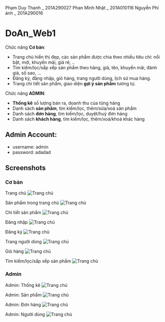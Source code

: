
Phạm Duy Thanh _ 201A290027 
Phan Minh Nhật _ 201A010116
Nguyễn Phỉ ánh _ 201A290016 
# DoAn_Web1
Chức năng **Cơ bản**:

- Trang chủ hiển thị đẹp, các sản phẩm được chia theo nhiều tiêu chí: nổi bật, mới, khuyến mãi, giá rẻ, .. 
- Tìm kiếm/lọc/sắp xếp sản phẩm theo hãng, giá, tên, khuyến mãi, đánh giá, số sao, ...
- Đăng ký, đăng nhập, giỏ hàng, trang người dùng, lịch sử mua hàng.
- Trang chi tiết sản phẩm, giao diện **gợi ý sản phẩm** tương tự.

Chức năng **ADMIN**:

- **Thống kê** số lượng bán ra, doanh thu của từng hãng
- Danh sách **sản phẩm**, tìm kiếm/lọc, thêm/sửa/xoá sản phẩm
- Danh sách **đơn hàng**, tìm kiếm/lọc, duyệt/huỷ đơn hàng
- Danh sách **khách hàng**, tìm kiếm/lọc, thêm/xoá/khoá khác hàng

## Admin Account: 
+ username: admin
+ password: adadad

## Screenshots

### Cơ bản

Trang chủ
![Trang chủ](./screenshots/Screenshot_1.png)

Sản phẩm trong trang chủ
![Trang chủ](./screenshots/Screenshot_2.png)

Chi tiết sản phẩm
![Trang chủ](./screenshots/Screenshot_3.png)

Đăng nhập
![Trang chủ](./screenshots/Screenshot_4.png)

Đăng ký
![Trang chủ](./screenshots/Screenshot_5.png)

Trang người dùng
![Trang chủ](./screenshots/Screenshot_6.png)

Giỏ hàng
![Trang chủ](./screenshots/Screenshot_7.png)

Tìm kiếm/lọc/sắp xếp sản phẩm
![Trang chủ](./screenshots/Screenshot_8.png)

### Admin

Admin: Thống kê
![Trang chủ](./screenshots/Screenshot_9.png)

Admin: Sản phẩm
![Trang chủ](./screenshots/Screenshot_10.png)

Admin: Đơn hàng
![Trang chủ](./screenshots/Screenshot_11.png)

Admin: Người dùng
![Trang chủ](./screenshots/Screenshot_12.png)
